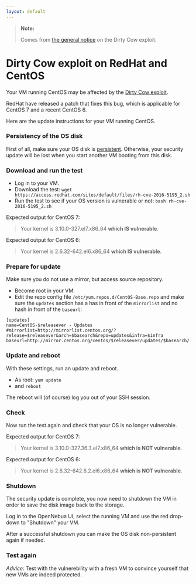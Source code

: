 ```yaml
---
layout: default
---
```


> **Note:**
>
> Comes from [the general notice](dirtycow) on the Dirty Cow exploit.

# Dirty Cow exploit on RedHat and CentOS 

Your VM running CentOS may be affected by the [Dirty Cow exploit](dirtycow).

RedHat have released a patch that fixes this bug, which is applicable for CentOS 7 and a recent CentOS 6.

Here are the update instructions for your VM running CentOS.

### Persistency of the OS disk

First of all, make sure your OS disk is [persistent](../image_persistence).
Otherwise, your security update will be lost when you start another VM booting from this disk.

### Download and run the test

- Log in to your VM.
- Download the test: 
  `wget https://access.redhat.com/sites/default/files/rh-cve-2016-5195_2.sh`
- Run the test to see if your OS version is vulnerable or not:
  `bash rh-cve-2016-5195_2.sh`

Expected output for CentOS 7:
> Your kernel is 3.10.0-327.el7.x86_64 **which IS vulnerable**.

Expected output for CentOS 6:
>Your kernel is 2.6.32-642.el6.x86_64 **which IS vulnerable**.

### Prepare for update

Make sure you do not use a mirror, but access source repository.

- Become root in your VM.
- Edit the repo config file `/etc/yum.repos.d/CentOS-Base.repo` and make sure the `updates` section has a has in front of the `mirrorlist` and no hash in front of the `baseurl`:

```
[updates]
name=CentOS-$releasever - Updates
#mirrorlist=http://mirrorlist.centos.org/?release=$releasever&arch=$basearch&repo=updates&infra=$infra
baseurl=http://mirror.centos.org/centos/$releasever/updates/$basearch/
```

### Update and reboot

With these settings, run an update and reboot.

- As root: `yum update`
- and `reboot`

The reboot will (of course) log you out of your SSH session.

### Check

Now run the test again and check that your OS is no longer vulnerable.

Expected output for CentOS 7:
> Your kernel is 3.10.0-327.36.3.el7.x86_64 **which is NOT vulnerable**.

Expected output for CentOS 6:
> Your kernel is 2.6.32-642.6.2.el6.x86_64 **which is NOT vulnerable**.

### Shutdown

The security update is complete, you now need to shutdown the VM in order to save the disk image back to the storage.

Log in to the OpenNebua UI, select the running VM and use the red drop-down to "Shutdown" your VM.

After a successful shutdown you can make the OS disk non-persistent again if needed.

### Test again

_Advice:_ Test with the vulnerebility with a fresh VM to convince yourself that new VMs are indeed protected.
